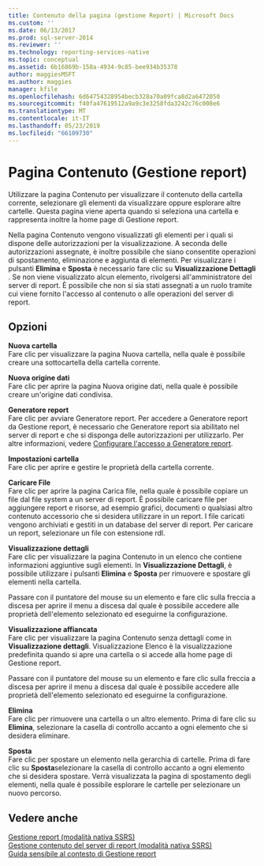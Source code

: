 ```yaml
---
title: Contenuto della pagina (gestione Report) | Microsoft Docs
ms.custom: ''
ms.date: 06/13/2017
ms.prod: sql-server-2014
ms.reviewer: ''
ms.technology: reporting-services-native
ms.topic: conceptual
ms.assetid: 6b16869b-158a-4934-9c85-bee934b35378
author: maggiesMSFT
ms.author: maggies
manager: kfile
ms.openlocfilehash: 6d64754328954becb328a70a09fca8d2a6472050
ms.sourcegitcommit: f40fa47619512a9a9c3e3258fda3242c76c008e6
ms.translationtype: MT
ms.contentlocale: it-IT
ms.lasthandoff: 05/23/2019
ms.locfileid: "66109730"
---
```

# <a name="contents-page-report-manager"></a>Pagina Contenuto (Gestione report)
  Utilizzare la pagina Contenuto per visualizzare il contenuto della cartella corrente, selezionare gli elementi da visualizzare oppure esplorare altre cartelle. Questa pagina viene aperta quando si seleziona una cartella e rappresenta inoltre la home page di Gestione report.  
  
 Nella pagina Contenuto vengono visualizzati gli elementi per i quali si dispone delle autorizzazioni per la visualizzazione. A seconda delle autorizzazioni assegnate, è inoltre possibile che siano consentite operazioni di spostamento, eliminazione e aggiunta di elementi. Per visualizzare i pulsanti **Elimina** e **Sposta** è necessario fare clic su **Visualizzazione Dettagli** . Se non viene visualizzato alcun elemento, rivolgersi all'amministratore del server di report. È possibile che non si sia stati assegnati a un ruolo tramite cui viene fornito l'accesso al contenuto o alle operazioni del server di report.  
  
## <a name="options"></a>Opzioni  
 **Nuova cartella**  
 Fare clic per visualizzare la pagina Nuova cartella, nella quale è possibile creare una sottocartella della cartella corrente.  
  
 **Nuova origine dati**  
 Fare clic per aprire la pagina Nuova origine dati, nella quale è possibile creare un'origine dati condivisa.  
  
 **Generatore report**  
 Fare clic per avviare Generatore report. Per accedere a Generatore report da Gestione report, è necessario che Generatore report sia abilitato nel server di report e che si disponga delle autorizzazioni per utilizzarlo. Per altre informazioni, vedere [Configurare l'accesso a Generatore report](report-server/configure-report-builder-access.md).  
  
 **Impostazioni cartella**  
 Fare clic per aprire e gestire le proprietà della cartella corrente.  
  
 **Caricare File**  
 Fare clic per aprire la pagina Carica file, nella quale è possibile copiare un file dal file system a un server di report. È possibile caricare file per aggiungere report e risorse, ad esempio grafici, documenti o qualsiasi altro contenuto accessorio che si desidera utilizzare in un report. I file caricati vengono archiviati e gestiti in un database del server di report. Per caricare un report, selezionare un file con estensione rdl.  
  
 **Visualizzazione dettagli**  
 Fare clic per visualizzare la pagina Contenuto in un elenco che contiene informazioni aggiuntive sugli elementi. In **Visualizzazione Dettagli**, è possibile utilizzare i pulsanti **Elimina** e **Sposta** per rimuovere e spostare gli elementi nella cartella.  
  
 Passare con il puntatore del mouse su un elemento e fare clic sulla freccia a discesa per aprire il menu a discesa dal quale è possibile accedere alle proprietà dell'elemento selezionato ed eseguirne la configurazione.  
  
 **Visualizzazione affiancata**  
 Fare clic per visualizzare la pagina Contenuto senza dettagli come in **Visualizzazione dettagli**. Visualizzazione Elenco è la visualizzazione predefinita quando si apre una cartella o si accede alla home page di Gestione report.  
  
 Passare con il puntatore del mouse su un elemento e fare clic sulla freccia a discesa per aprire il menu a discesa dal quale è possibile accedere alle proprietà dell'elemento selezionato ed eseguirne la configurazione.  
  
 **Elimina**  
 Fare clic per rimuovere una cartella o un altro elemento. Prima di fare clic su **Elimina**, selezionare la casella di controllo accanto a ogni elemento che si desidera eliminare.  
  
 **Sposta**  
 Fare clic per spostare un elemento nella gerarchia di cartelle. Prima di fare clic su **Sposta**selezionare la casella di controllo accanto a ogni elemento che si desidera spostare. Verrà visualizzata la pagina di spostamento degli elementi, nella quale è possibile esplorare le cartelle per selezionare un nuovo percorso.  
  
## <a name="see-also"></a>Vedere anche  
 [Gestione report &#40;modalità nativa SSRS&#41;](../../2014/reporting-services/report-manager-ssrs-native-mode.md)   
 [Gestione contenuto del server di report &#40;modalità nativa SSRS&#41;](report-server/report-server-content-management-ssrs-native-mode.md)   
 [Guida sensibile al contesto di Gestione report](../../2014/reporting-services/report-manager-f1-help.md)  
  
  
